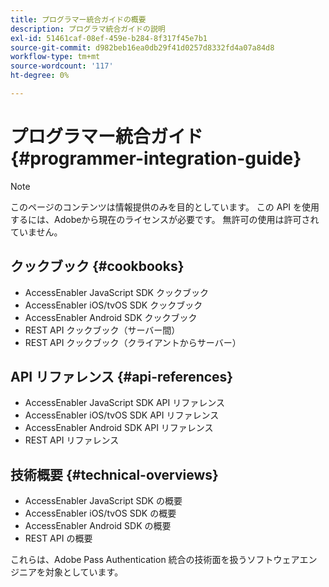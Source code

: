 ```yaml
---
title: プログラマー統合ガイドの概要
description: プログラマ統合ガイドの説明
exl-id: 51461caf-08ef-459e-b284-8f317f45e7b1
source-git-commit: d982beb16ea0db29f41d0257d8332fd4a07a84d8
workflow-type: tm+mt
source-wordcount: '117'
ht-degree: 0%

---
```


# プログラマー統合ガイド {#programmer-integration-guide}


>[!NOTE]
>
>このページのコンテンツは情報提供のみを目的としています。 この API を使用するには、Adobeから現在のライセンスが必要です。 無許可の使用は許可されていません。
>

## クックブック {#cookbooks}

* AccessEnabler JavaScript SDK クックブック
* AccessEnabler iOS/tvOS SDK クックブック
* AccessEnabler Android SDK クックブック
* REST API クックブック（サーバー間）
* REST API クックブック（クライアントからサーバー）

## API リファレンス {#api-references}

* AccessEnabler JavaScript SDK API リファレンス
* AccessEnabler iOS/tvOS SDK API リファレンス
* AccessEnabler Android SDK API リファレンス
* REST API リファレンス

## 技術概要 {#technical-overviews}

* AccessEnabler JavaScript SDK の概要
* AccessEnabler iOS/tvOS SDK の概要
* AccessEnabler Android SDK の概要
* REST API の概要

これらは、Adobe Pass Authentication 統合の技術面を扱うソフトウェアエンジニアを対象としています。

<!--

>[!MORELIKETHIS]
>
>* Entitlement Flow
>* Programmer Use Cases
>* Error Reporting
>* Identifying Protected Resources
>* Temp Pass
>* Integrating the Media Token Verifier
>* User Metadata
>* Tracking Data in Adobe Pass Authentication
-->
